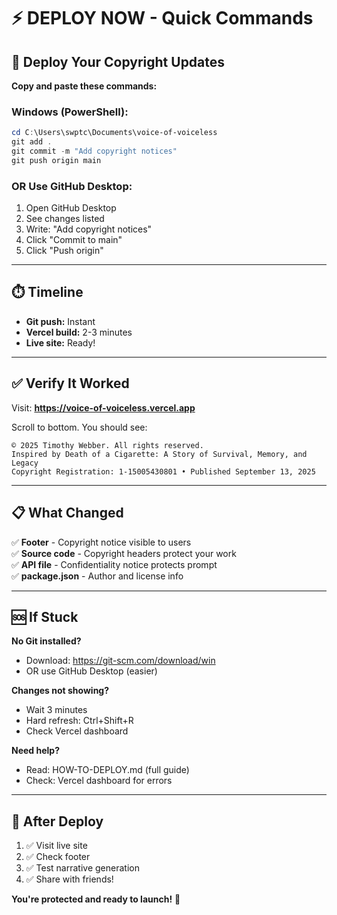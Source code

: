 # ⚡ DEPLOY NOW - Quick Commands

## 🎯 Deploy Your Copyright Updates

**Copy and paste these commands:**

### Windows (PowerShell):
```powershell
cd C:\Users\swptc\Documents\voice-of-voiceless
git add .
git commit -m "Add copyright notices"
git push origin main
```

### OR Use GitHub Desktop:
1. Open GitHub Desktop
2. See changes listed
3. Write: "Add copyright notices"  
4. Click "Commit to main"
5. Click "Push origin"

---

## ⏱️ Timeline

- **Git push:** Instant
- **Vercel build:** 2-3 minutes
- **Live site:** Ready!

---

## ✅ Verify It Worked

Visit: **https://voice-of-voiceless.vercel.app**

Scroll to bottom. You should see:
```
© 2025 Timothy Webber. All rights reserved.
Inspired by Death of a Cigarette: A Story of Survival, Memory, and Legacy
Copyright Registration: 1-15005430801 • Published September 13, 2025
```

---

## 📋 What Changed

✅ **Footer** - Copyright notice visible to users  
✅ **Source code** - Copyright headers protect your work  
✅ **API file** - Confidentiality notice protects prompt  
✅ **package.json** - Author and license info

---

## 🆘 If Stuck

**No Git installed?**
- Download: https://git-scm.com/download/win
- OR use GitHub Desktop (easier)

**Changes not showing?**
- Wait 3 minutes
- Hard refresh: Ctrl+Shift+R
- Check Vercel dashboard

**Need help?**
- Read: HOW-TO-DEPLOY.md (full guide)
- Check: Vercel dashboard for errors

---

## 🎉 After Deploy

1. ✅ Visit live site
2. ✅ Check footer
3. ✅ Test narrative generation
4. ✅ Share with friends!

**You're protected and ready to launch!** 🚀
